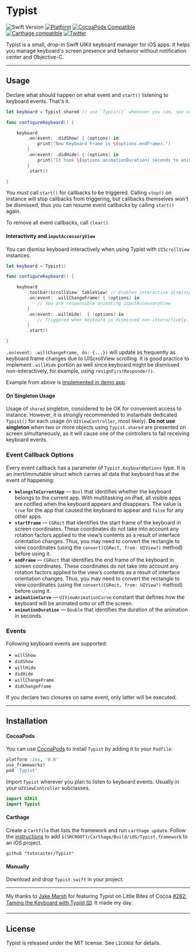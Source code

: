 # Typist

![Swift Version](https://img.shields.io/badge/swift-4.0-orange.svg?style=flat)
[![Platform](https://img.shields.io/cocoapods/p/Typist.svg?style=flat)](http://cocoapods.org/pods/Typist)
[![CocoaPods Compatible](https://img.shields.io/cocoapods/v/Typist.svg)](https://img.shields.io/cocoapods/v/Typist.svg)
[![Carthage compatible](https://img.shields.io/badge/Carthage-compatible-4BC51D.svg?style=flat)](https://github.com/totocaster/Typist)
[![Twitter](https://img.shields.io/badge/twitter-@totocaster-blue.svg)](http://twitter.com/totocaster)


Typist is a small, drop-in Swift UIKit keyboard manager for iOS apps. It helps you manage keyboard's screen presence and behavior without notification center and Objective-C.

---

## Usage

Declare what should happen on what event and `start()` listening to keyboard events. That's it.

```swift
let keyboard = Typist.shared // use `Typist()` whenever you can, see note on singleton usage below

func configureKeyboard() {

    keyboard
        .on(event: .didShow) { (options) in
            print("New Keyboard Frame is \(options.endFrame).")
        }
        .on(event: .didHide) { (options) in
            print("It took \(options.animationDuration) seconds to animate keyboard out.")
        }
        .start()

}
```

You _must_ call `start()` for callbacks to be triggered. Calling `stop()` on instance will stop callbacks from triggering, but callbacks themselves won't be dismissed, thus you can resume event callbacks by calling `start()` again.

To remove all event callbacks, call `clear()`.

#### Interactivity and `inputAccessoryView`

You can dismiss keyboard interactively when using Typist with `UIScrollView` instances.

```swift
let keyboard = Typist()

func configureKeyboard() {

    keyboard
        .toolbar(scrollView: tableView) // Enables interactive dismissal
        .on(event: .willChangeFrame) { (options) in
            // You are responsible animating inputAccessoryView
        }
        .on(event: .willHide)  { (options) in
            // Triggered when keyboard is dismissed non-interactively.
        }
        .start()

}
```

`.on(event: .willChangeFrame, do: {...})` will update as frequently as keyboard frame changes due to UIScrollView scrolling. It is good practice to implement `.willHide` portion as well since keyboard might be dismissed non-interactively, for example, using `resignFirstResponder()`.

Example from above is [implemented in demo app](Typist/ViewController.swift).

#### On Singleton Usage

Usage of `shared` singleton, considered to be OK for convenient access to instance. However, it is strongly recommended to instantiate dedicated `Typist()` for each usage (in `UIViewController`, most likely). **Do not use singleton** when two or more objects using `Typist.shared` are presented on screen simultaneously, as it will cause one of the controllers to fail receiving keyboard events.

### Event Callback Options

Every event callback has a parameter of `Typist.KeyboardOptions` type. It is an inert/immutable struct which carries all data that keyboard has at the event of happening:

* **`belongsToCurrentApp`** — `Bool` that identifies whether the keyboard belongs to the current app. With multitasking on iPad, all visible apps are notified when the keyboard appears and disappears. The value is `true` for the app that caused the keyboard to appear and `false` for any other apps.
* **`startFrame`** — `CGRect` that identifies the start frame of the keyboard in screen coordinates. These coordinates do not take into account any rotation factors applied to the view’s contents as a result of interface orientation changes. Thus, you may need to convert the rectangle to view coordinates (using the `convert(CGRect, from: UIView?)` method) before using it.
* **`endFrame`** — `CGRect` that identifies the end frame of the keyboard in screen coordinates. These coordinates do not take into account any rotation factors applied to the view’s contents as a result of interface orientation changes. Thus, you may need to convert the rectangle to view coordinates (using the `convert(CGRect, from: UIView?)` method) before using it.
* **`animationCurve`** — `UIViewAnimationCurve` constant that defines how the keyboard will be animated onto or off the screen.
* **`animationDuration`** — `Double` that identifies the duration of the animation in seconds.

### Events

Following keyboard events are supported:

* `willShow`
* `didShow`
* `willHide`
* `didHide`
* `willChangeFrame`
* `didChangeFrame`

If you declare two closures on same event, only latter will be executed.

---

## Installation

#### CocoaPods
You can use [CocoaPods](http://cocoapods.org/) to install `Typist` by adding it to your `Podfile`:

```ruby
platform :ios, '8.0'
use_frameworks!
pod 'Typist'
```

Import `Typist` wherever you plan to listen to keyboard events. Usually in your `UIViewController` subclasses.

``` swift
import UIKit
import Typist
```


#### Carthage
Create a `Cartfile` that lists the framework and run `carthage update`. Follow the [instructions](https://github.com/Carthage/Carthage#if-youre-building-for-ios) to add `$(SRCROOT)/Carthage/Build/iOS/Typist.framework` to an iOS project.

```
github "totocaster/Typist"
```

#### Manually
Download and drop ```Typist.swift``` in your project.

---

My thanks to [Jake Marsh](https://twitter.com/jakemarsh) for featuring Typist on Little Bites of Cocoa [#282: Taming the Keyboard with Typist ⌨️](https://littlebitesofcocoa.com/282-taming-the-keyboard-with-typist). It made my day.


---

## License

Typist is released under the MIT license. See ``LICENSE`` for details.
